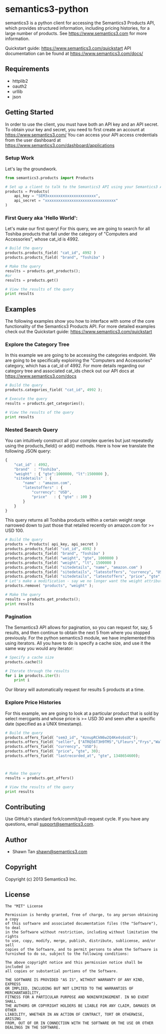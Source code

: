 # semantics3-python

semantics3 is a python client for accessing the Semantics3 Products API, which provides structured information, including pricing histories, for a large number of products.
See https://www.semantics3.com for more information.

Quickstart guide: https://www.semantics3.com/quickstart
API documentation can be found at https://www.semantics3.com/docs/

## Requirements
* httplib2
* oauth2
* urllib
* json

## Getting Started

In order to use the client, you must have both an API key and an API secret. To obtain your key and secret, you need to first create an account at
https://www.semantics3.com/
You can access your API access credentials from the user dashboard at https://www.semantics3.com/dashboard/applications

### Setup Work

Let's lay the groundwork.

```python
from semantics3.products import Products

# Set up a client to talk to the Semantics3 API using your Semantics3 API Credentials
products = Products(
	api_key = "SEM3xxxxxxxxxxxxxxxxxxxxxx",
	api_secret = "xxxxxxxxxxxxxxxxxxxxxxxxxxxxxxxx"
)
```

### First Query aka 'Hello World':

Let's make our first query! For this query, we are going to search for all Toshiba products that fall under the category of "Computers and Accessories", whose cat_id is 4992. 

```python
# Build the query
products.products_field( "cat_id", 4992 )
products.products_field( "brand", "Toshiba" )

# Make the query
results = products.get_products();
#or
results = products.get()

# View the results of the query
print results
```

## Examples

The following examples show you how to interface with some of the core functionality of the Semantics3 Products API. For more detailed examples check out the Quickstart guide: https://www.semantics3.com/quickstart

### Explore the Category Tree

In this example we are going to be accessing the categories endpoint. We are going to be specifically exploiring the "Computers and Accessories" category, which has a cat_id of 4992. For more details regarding our category tree and associated cat_ids check out our API docs at https://www.semantics3.com/docs

```python
# Build the query
products.categories_field( "cat_id", 4992 );

# Execute the query
results = products.get_categories();

# View the results of the query
print results
```

### Nested Search Query

You can intuitively construct all your complex queries but just repeatedly using the products_field() or add() methods.
Here is how we translate the following JSON query:

```javascript
{
	"cat_id" : 4992, 
	"brand"  : "Toshiba",
	"weight" : { "gte":1000000, "lt":1500000 },
	"sitedetails" : {
		"name" : "amazon.com",
		"latestoffers" : {
			"currency": "USD",
			"price"   : { "gte" : 100 } 
		}
	}
}
```


This query returns all Toshiba products within a certain weight range narrowed down to just those that retailed recently on amazon.com for >= USD 100.

```python
# Build the query
products = Products( api_key, api_secret )
products.products_field( "cat_id", 4992 )
products.products_field( "brand", "Toshiba" )
products.products_field( "weight", "gte", 1000000 )
products.products_field( "weight", "lt", 1500000 )
products.products_field( "sitedetails", "name", "amazon.com" )
products.products_field( "sitedetails", "latestoffers", "currency", "USD" )
products.products_field( "sitedetails", "latestoffers", "price", "gte", 100 )
# Let's make a modification - say we no longer want the weight attribute
products.remove( "products", "weight" );

# Make the query
results = products.get_products();
print results
```

### Pagination

The Semantics3 API allows for pagination, so you can request for, say, 5 results,
and then continue to obtain the next 5 from where you stopped previously. For the
python semantics3 module, we have implemented this using iterators.
All you have to do is specify a cache size, and use it the same way you would
any iterator:

```python
# Specify a cache size
products.cache(5)

# Iterate through the results
for i in products.iter():
	print i
```
Our library will automatically request for results 5 products at a time.


### Explore Price Histories
For this example, we are going to look at a particular product that is sold by select mercgants and whose price is >= USD 30 and seen after a specific date (specified as a UNIX timestamp).

```python
# Build the query
products.offers_field( "sem3_id", "4znupRCkN6w2Q4Ke4s6sUC");
products.offers_field( "seller", ["ATRQ56T3H9TM5","LFleurs","Frys","Walmart"] );
products.offers_field( "currency", "USD");
products.offers_field( "price", "gte", 30);
products.offers_field( "lastrecorded_at", "gte", 1348654600);



# Make the query
results = products.get_offers()

# View the results of the query
print results
```



## Contributing
Use GitHub's standard fork/commit/pull-request cycle.  If you have any questions, email <support@semantics3.com>.

## Author

* Shawn Tan <shawn@semantics3.com>

## Copyright

Copyright (c) 2013 Semantics3 Inc.

## License

    The "MIT" License
    
    Permission is hereby granted, free of charge, to any person obtaining a copy
    of this software and associated documentation files (the "Software"), to deal
    in the Software without restriction, including without limitation the rights
    to use, copy, modify, merge, publish, distribute, sublicense, and/or sell
    copies of the Software, and to permit persons to whom the Software is
    furnished to do so, subject to the following conditions:
    
    The above copyright notice and this permission notice shall be included in
    all copies or substantial portions of the Software.
    
    THE SOFTWARE IS PROVIDED "AS IS", WITHOUT WARRANTY OF ANY KIND, EXPRESS
    OR IMPLIED, INCLUDING BUT NOT LIMITED TO THE WARRANTIES OF MERCHANTABILITY,
    FITNESS FOR A PARTICULAR PURPOSE AND NONINFRINGEMENT. IN NO EVENT SHALL
    THE AUTHORS OR COPYRIGHT HOLDERS BE LIABLE FOR ANY CLAIM, DAMAGES OR OTHER
    LIABILITY, WHETHER IN AN ACTION OF CONTRACT, TORT OR OTHERWISE, ARISING
    FROM, OUT OF OR IN CONNECTION WITH THE SOFTWARE OR THE USE OR OTHER
    DEALINGS IN THE SOFTWARE.


